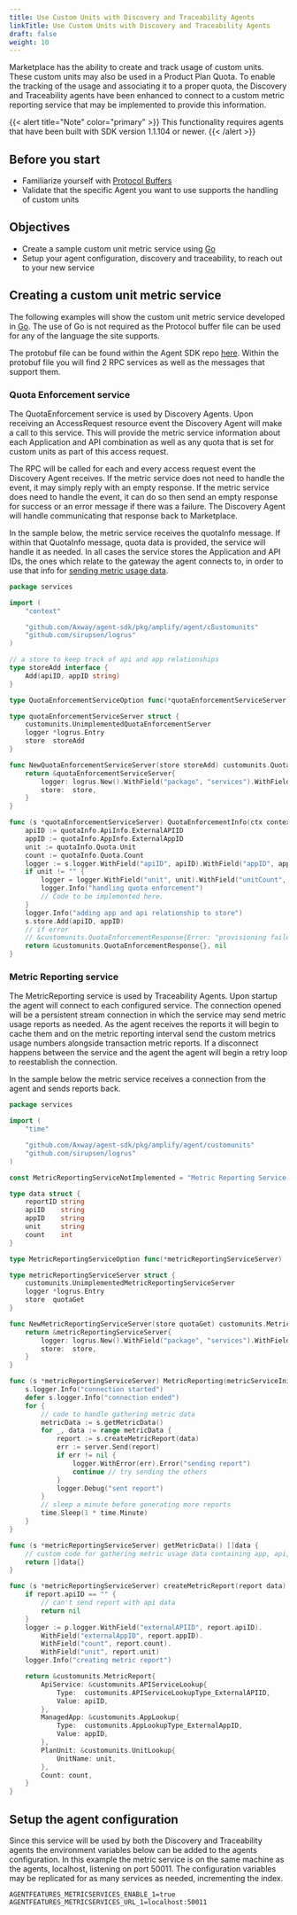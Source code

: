 ```yaml
---
title: Use Custom Units with Discovery and Traceability Agents
linkTitle: Use Custom Units with Discovery and Traceability Agents
draft: false
weight: 10
---
```

Marketplace has the ability to create and track usage of custom units. These custom units may also be used in a Product Plan Quota. To enable the tracking of the usage and associating it to a proper quota, the Discovery and Traceability agents have been enhanced to connect to a custom metric reporting service that may be implemented to provide this information.

{{< alert title="Note" color="primary" >}}
This functionality requires agents that have been built with SDK version 1.1.104 or newer.
{{< /alert >}}

## Before you start

* Familiarize yourself with [Protocol Buffers](https://protobuf.dev/)
* Validate that the specific Agent you want to use supports the handling of custom units

## Objectives

* Create a sample custom unit metric service using [Go](https://go.dev/)
* Setup your agent configuration, discovery and traceability, to reach out to your new service

## Creating a custom unit metric service

The following examples will show the custom unit metric service developed in [Go](https://go.dev/). The use of Go is not required as the Protocol buffer file can be used for any of the language the site supports.

The protobuf file can be found within the Agent SDK repo [here](https://github.com/Axway/agent-sdk/tree/main/proto/customunits). Within the protobuf file you will find 2 RPC services as well as the messages that support them.

### Quota Enforcement service

The QuotaEnforcement service is used by Discovery Agents. Upon receiving an AccessRequest resource event the Discovery Agent will make a call to this service. This will provide the metric service information about each Application and API combination as well as any quota that is set for custom units as part of this access request.

The RPC will be called for each and every access request event the Discovery Agent receives. If the metric service does not need to handle the event, it may simply reply with an empty response. If the metric service does need to handle the event, it can do so then send an empty response for success or an error message if there was a failure. The Discovery Agent will handle communicating that response back to Marketplace.

In the sample below, the metric service receives the quotaInfo message. If within that QuotaInfo message, quota data is provided, the service will handle it as needed. In all cases the service stores the Application and API IDs, the ones which relate to the gateway the agent connects to, in order to use that info for [sending metric usage data](#metric-reporting-service).

```go
package services

import (
    "context"

    "github.com/Axway/agent-sdk/pkg/amplify/agent/cßustomunits"
    "github.com/sirupsen/logrus"
)

// a store to keep track of api and app relationships 
type storeAdd interface {
    Add(apiID, appID string)
}

type QuotaEnforcementServiceOption func(*quotaEnforcementServiceServer)

type quotaEnforcementServiceServer struct {
    customunits.UnimplementedQuotaEnforcementServer
    logger *logrus.Entry
    store  storeAdd
}

func NewQuotaEnforcementServiceServer(store storeAdd) customunits.QuotaEnforcementServer {
    return &quotaEnforcementServiceServer{
        logger: logrus.New().WithField("package", "services").WithField("component", "quotaEnforcement"),
        store:  store,
    }
}

func (s *quotaEnforcementServiceServer) QuotaEnforcementInfo(ctx context.Context, quotaInfo *customunits.QuotaInfo) (*customunits.QuotaEnforcementResponse, error) {
    apiID := quotaInfo.ApiInfo.ExternalAPIID
    appID := quotaInfo.AppInfo.ExternalAppID
    unit := quotaInfo.Quota.Unit
    count := quotaInfo.Quota.Count
    logger := s.logger.WithField("apiID", apiID).WithField("appID", appID)
    if unit != "" {
        logger = logger.WithField("unit", unit).WithField("unitCount", count)
        logger.Info("handling quota enforcement")
        // Code to be implemented here.
    }
    logger.Info("adding app and api relationship to store")
    s.store.Add(apiID, appID)
    // if error
    // &customunits.QuotaEnforcementResponse{Error: "provisioning failed"}, nil
    return &customunits.QuotaEnforcementResponse{}, nil
}
```

### Metric Reporting service

The MetricReporting service is used by Traceability Agents. Upon startup the agent will connect to each configured service. The connection opened will be a persistent stream connection in which the service may send metric usage reports as needed. As the agent receives the reports it will begin to cache them and on the metric reporting interval send the custom metrics usage numbers alongside transaction metric reports.  If a disconnect happens between the service and the agent the agent will begin a retry loop to reestablish the connection.

In the sample below the metric service receives a connection from the agent and sends reports back.

```go
package services

import (
    "time"

    "github.com/Axway/agent-sdk/pkg/amplify/agent/customunits"
    "github.com/sirupsen/logrus"
)

const MetricReportingServiceNotImplemented = "Metric Reporting Service is not implemented"

type data struct {
    reportID string
    apiID    string
    appID    string
    unit     string
    count    int
}

type MetricReportingServiceOption func(*metricReportingServiceServer)

type metricReportingServiceServer struct {
    customunits.UnimplementedMetricReportingServiceServer
    logger *logrus.Entry
    store  quotaGet
}

func NewMetricReportingServiceServer(store quotaGet) customunits.MetricReportingServiceServer {
    return &metricReportingServiceServer{
        logger: logrus.New().WithField("package", "services").WithField("component", "metricReporter"),
        store:  store,
    }
}

func (s *metricReportingServiceServer) MetricReporting(metricServiceInit *customunits.MetricServiceInit, server customunits.MetricReportingService_MetricReportingServer) error {
    s.logger.Info("connection started")
    defer s.logger.Info("connection ended")
    for {
        // code to handle gathering metric data
        metricData := s.getMetricData()
        for _, data := range metricData {
            report := s.createMetricReport(data)
            err := server.Send(report)
            if err != nil {
                logger.WithError(err).Error("sending report")
                continue // try sending the others
            }
            logger.Debug("sent report")
        }
        // sleep a minute before generating more reports
        time.Sleep(1 * time.Minute)
    }
}

func (s *metricReportingServiceServer) getMetricData() []data {
    // custom code for gathering metric usage data containing app, api, unit, and counts
    return []data{}
}

func (s *metricReportingServiceServer) createMetricReport(report data) *customunits.MetricReport {
    if report.apiID == "" {
        // can't send report with api data 
        return nil
    }
    logger := p.logger.WithField("externalAPIID", report.apiID).
        WithField("externalAppID", report.appID).
        WithField("count", report.count).
        WithField("unit", report.unit)
    logger.Info("creating metric report")

    return &customunits.MetricReport{
        ApiService: &customunits.APIServiceLookup{
            Type:  customunits.APIServiceLookupType_ExternalAPIID,
            Value: apiID,
        },
        ManagedApp: &customunits.AppLookup{
            Type:  customunits.AppLookupType_ExternalAppID,
            Value: appID,
        },
        PlanUnit: &customunits.UnitLookup{
            UnitName: unit,
        },
        Count: count,
    }
}
```

## Setup the agent configuration

Since this service will be used by both the Discovery and Traceability agents the environment variables below can be added to the agents configuration. In this example the metric service is on the same machine as the agents, localhost, listening on port 50011. The configuration variables may be replicated for as many services as needed, incrementing the index.

```shell
AGENTFEATURES_METRICSERVICES_ENABLE_1=true
AGENTFEATURES_METRICSERVICES_URL_1=localhost:50011
```